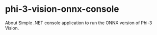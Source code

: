 # phi-3-vision-onnx-console
About Simple .NET console application to run the ONNX version of Phi-3 Vision.
